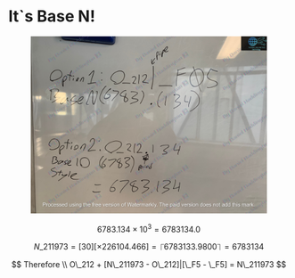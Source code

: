 # It\`s Base N!

<figure><img src=".gitbook/assets/Watermarked_Base_N_Float.jpeg" alt=""><figcaption></figcaption></figure>

$$
6783.134    \times 10^3 = 6783134.0
$$

$$
N\_211973 = [30][\times 226104.466] = ⎾6783133.9800⏋ = 6783134
$$

$$
Therefore \\
O\_212 + [N\_211973 - O\_212]|[\_F5 - \_F5] = N\_211973
$$

